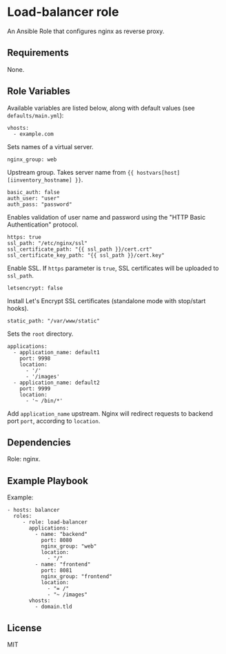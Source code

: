 Load-balancer role
=========

An Ansible Role that configures nginx as reverse proxy.

Requirements
----------------

None.

Role Variables
----------------

Available variables are listed below, along with default values (see `defaults/main.yml`):

```
vhosts:
  - example.com
```

Sets names of a virtual server.

```
nginx_group: web
```

Upstream group. Takes server name from `{{ hostvars[host][iinventory_hostname] }}`.

```
basic_auth: false
auth_user: "user"
auth_pass: "password"
```

Enables validation of user name and password using the "HTTP Basic Authentication" protocol.

```
https: true
ssl_path: "/etc/nginx/ssl"
ssl_certificate_path: "{{ ssl_path }}/cert.crt"
ssl_certificate_key_path: "{{ ssl_path }}/cert.key"
```

Enable SSL. If `https` parameter is `true`, SSL certificates will be uploaded to `ssl_path`.

```
letsencrypt: false
```

Install Let's Encrypt SSL certificates (standalone mode with stop/start hooks).

```
static_path: "/var/www/static"
```

Sets the `root` directory.

```
applications:
  - application_name: default1
    port: 9998
    location:
      - '/'
      - '/images'
  - application_name: default2
    port: 9999
    location:
      - '~ /bin/*'
```

Add `application_name` upstream. Nginx will redirect requests to backend port `port`, according to `location`.

Dependencies
----------------

Role: nginx.

Example Playbook
----------------

Example:

    - hosts: balancer
      roles:
         - role: load-balancer
           applications:
             - name: "backend"
               port: 8080
               nginx_group: "web"
               location:
                 - "/"
             - name: "frontend"
               port: 8081
               nginx_group: "frontend"
               location:
                 - "= /"
                 - "~ /images"
           vhosts:
             - domain.tld

License
-------

MIT

